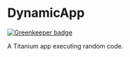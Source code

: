 DynamicApp
==========

[![Greenkeeper badge](https://badges.greenkeeper.io/appium/DynamicApp.svg)](https://greenkeeper.io/)

A Titanium app executing random code.
